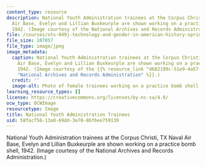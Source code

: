 ```yaml
---
content_type: resource
description: National Youth Administration trainees at the Corpus Christi, TX Naval
  Air Base, Evelyn and Lillian Buxkeurple are shown working on a practice bomb shell,
  1942. (Image courtesy of the National Archives and Records Administration.)
file: /courses/sts-049j-technology-and-gender-in-american-history-spring-2004/58facf5613a069dd3e7086f6ee759139_sts-049js04.jpg
file_size: 107857
file_type: image/jpeg
image_metadata:
  caption: National Youth Administration trainees at the Corpus Christi, TX Naval
    Air Base, Evelyn and Lillian Buxkeurple are shown working on a practice bomb shell,
    1942. (Image courtesy of the {{% resource_link "d682199c-51e9-4a57-967c-c05d25ee7e9c"
    "National Archives and Records Administration" %}}.)
  credit: ''
  image-alt: Photo of female trainees working on a practice bomb shell, 1942.
learning_resource_types: []
license: https://creativecommons.org/licenses/by-nc-sa/4.0/
ocw_type: OCWImage
resourcetype: Image
title: National Youth Administration Trainees
uid: 58facf56-13a0-69dd-3e70-86f6ee759139
---
```

National Youth Administration trainees at the Corpus Christi, TX Naval Air Base, Evelyn and Lillian Buxkeurple are shown working on a practice bomb shell, 1942. (Image courtesy of the National Archives and Records Administration.)